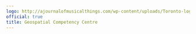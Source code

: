 ```yaml
---
logo: http://ajournalofmusicalthings.com/wp-content/uploads/Toronto-logo.png
official: true
title: Geospatial Competency Centre
---
```

